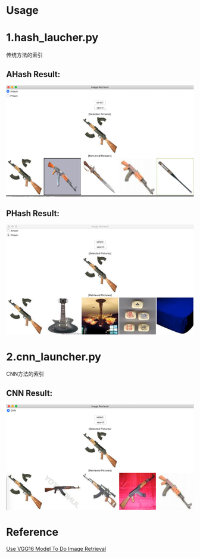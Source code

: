 # Usage
1.hash_laucher.py
====
传统方法的索引

AHash Result:
----
![AHash Res](https://github.com/Tilltu/ImageRetrieval/blob/master/result/ahash_res.png)
   


PHash Result:
----
![PHash Res](https://github.com/Tilltu/ImageRetrieval/blob/master/result/phash_res.jpeg)

2.cnn_launcher.py
====
CNN方法的索引

CNN Result:
----
![CNN Res](https://github.com/Tilltu/ImageRetrieval/blob/master/result/cnn_res.png)











# Reference
[Use VGG16 Model To Do Image Retrieval](https://github.com/willard-yuan/flask-keras-cnn-image-retrieval)
